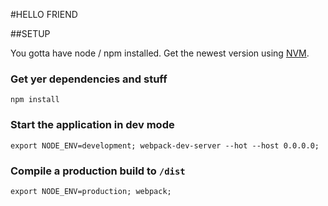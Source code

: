 #HELLO FRIEND

##SETUP

You gotta have node / npm installed. Get the newest version using [NVM](https://github.com/creationix/nvm).


### Get yer dependencies and stuff

```
npm install
```


### Start the application in dev mode
```
export NODE_ENV=development; webpack-dev-server --hot --host 0.0.0.0;
```


### Compile a production build to `/dist`

```
export NODE_ENV=production; webpack;
```
